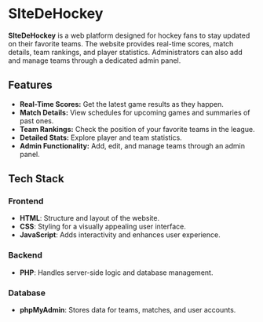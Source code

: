 # SIteDeHockey

**SIteDeHockey** is a web platform designed for hockey fans to stay updated on their favorite teams. The website provides real-time scores, match details, team rankings, and player statistics. Administrators can also add and manage teams through a dedicated admin panel.

## Features

- **Real-Time Scores:** Get the latest game results as they happen.
- **Match Details:** View schedules for upcoming games and summaries of past ones.
- **Team Rankings:** Check the position of your favorite teams in the league.
- **Detailed Stats:** Explore player and team statistics.
- **Admin Functionality:** Add, edit, and manage teams through an admin panel.

## Tech Stack

### Frontend
- **HTML**: Structure and layout of the website.
- **CSS**: Styling for a visually appealing user interface.
- **JavaScript**: Adds interactivity and enhances user experience.

### Backend
- **PHP**: Handles server-side logic and database management.

### Database
- **phpMyAdmin**: Stores data for teams, matches, and user accounts.

